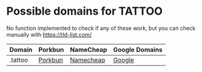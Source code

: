 # Possible domains for TATTOO

No function implemented to check if any of these work, but you can check manually with https://tld-list.com/

| Domain | Porkbun | NameCheap | Google Domains |
|---|---|---|---|
| .tattoo | [Porkbun](https://porkbun.com/checkout/search?prb=e814663da1&tlds=&idnLanguage=&search=search&q=.tattoo) | [Namecheap](https://www.namecheap.com/domains/registration/results/?domain=.tattoo) | [Google](https://domains.google.com/registrar/search?searchTerm=.tattoo) |
